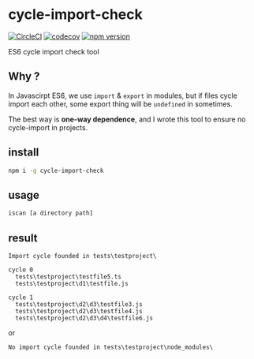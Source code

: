 # cycle-import-check

[![CircleCI](https://circleci.com/gh/Soontao/cycle-import-check.svg?style=shield)](https://circleci.com/gh/Soontao/cycle-import-check)
[![codecov](https://codecov.io/gh/Soontao/cycle-import-check/branch/master/graph/badge.svg)](https://codecov.io/gh/Soontao/cycle-import-check)
[![npm version](https://badge.fury.io/js/cycle-import-check.svg)](https://badge.fury.io/js/cycle-import-check)

ES6 cycle import check tool

## Why ?

In Javascirpt ES6, we use `import` & `export` in modules, but if files cycle import each other, some export thing will be `undefined` in sometimes.

The best way is **one-way dependence**, and I wrote this tool to ensure no cycle-import in projects.

## install

```bash
npm i -g cycle-import-check
```

## usage

```bash
iscan [a directory path]
```

## result

```text
Import cycle founded in tests\testproject\

cycle 0
  tests\testproject\testfile5.ts
  tests\testproject\d1\testfile.js

cycle 1
  tests\testproject\d2\d3\testfile3.js
  tests\testproject\d2\d3\testfile4.js
  tests\testproject\d2\d3\d4\testfile6.js
```

or

```text
No import cycle founded in tests\testproject\node_modules\
```